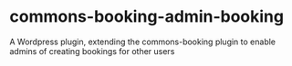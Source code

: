 # commons-booking-admin-booking
A Wordpress plugin, extending the commons-booking plugin to enable admins of creating bookings for other users
